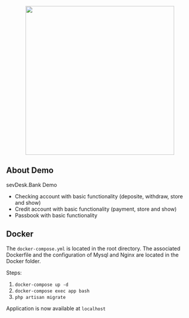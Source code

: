 <p align="center"><img src="https://res.cloudinary.com/dtfbvvkyp/image/upload/v1566331377/laravel-logolockup-cmyk-red.svg" width="400"></p>

## About Demo

sevDesk.Bank Demo 
- Checking account with basic functionality (deposite, withdraw, store and show)
- Credit account with basic functionality (payment, store and show)
- Passbook with basic functionality

## Docker

The `docker-compose.yml` is located in the root directory. The associated Dockerfile and the configuration of Mysql and Nginx are located in the Docker folder.

Steps: 

1. `docker-compose up -d`
2. `docker-compose exec app bash`
3. `php artisan migrate`

Application is now available at `localhost`


